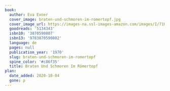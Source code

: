 ```yaml
---
book:
  author: Eva Exner
  cover_image: braten-und-schmoren-im-romertopf.jpg
  cover_image_url: https://images-na.ssl-images-amazon.com/images/I/71UR3-q+90L.jpg
  goodreads: '5134343'
  isbn10: '3870590807'
  isbn13: '9783870590802'
  language: de
  pages: null
  publication_year: '1970'
  slug: braten-und-schmoren-im-romertopf
  spine_color: '#c86f35'
  title: Braten Und Schmoren Im Römertopf
plan:
  date_added: 2020-10-04
  gone: ρ
---
```

